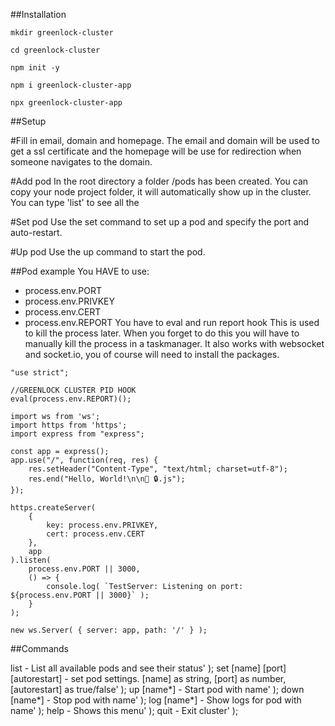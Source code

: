 
##Installation

`mkdir greenlock-cluster`

`cd greenlock-cluster`

`npm init -y`

`npm i greenlock-cluster-app`

`npx greenlock-cluster-app`


##Setup

#Fill in email, domain and homepage. 
The email and domain will be used to get a ssl certificate and the homepage 
will be use for redirection when someone navigates to the domain.

#Add pod
In the root directory a folder /pods has been created. You can copy your node
project folder, it will automatically show up in the cluster.
You can type 'list' to see all the 

#Set pod
Use the set command to set up a pod and specify the port and auto-restart.

#Up pod
Use the up command to start the pod.


##Pod example
You HAVE to use:
- process.env.PORT
- process.env.PRIVKEY
- process.env.CERT
- process.env.REPORT You have to eval and run report hook This is used to kill the process later.
When you forget to do this you will have to manually kill the process in 
a taskmanager.
It also works with websocket and socket.io, you of course will need to install 
the packages.

```
"use strict";

//GREENLOCK CLUSTER PID HOOK
eval(process.env.REPORT)();

import ws from 'ws';
import https from 'https';
import express from "express";

const app = express();
app.use("/", function(req, res) {
    res.setHeader("Content-Type", "text/html; charset=utf-8");
    res.end("Hello, World!\n\n💚 🔒.js");
});

https.createServer(
    {
        key: process.env.PRIVKEY,
        cert: process.env.CERT
    }, 
    app
).listen( 
    process.env.PORT || 3000,
    () => {
        console.log( `TestServer: Listening on port: ${process.env.PORT || 3000}` );
    }
);

new ws.Server( { server: app, path: '/' } );
```


##Commands

list                              - List all available pods and see their status' );
set  [name] [port] [autorestart]  - set pod settings. [name] as string, [port] as number, [autorestart] as true/false' );
up   [name*]                      - Start pod with name' );
down [name*]                      - Stop pod with name' );
log  [name*]                      - Show logs for pod with name' );
help                              - Shows this menu' );
quit                              - Exit cluster' );
